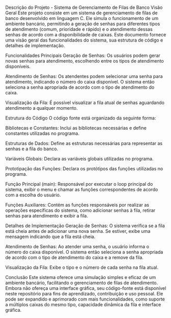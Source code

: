 Descrição do Projeto - Sistema de Gerenciamento de Filas de Banco
Visão Geral
Este projeto consiste em um sistema de gerenciamento de filas de banco desenvolvido em linguagem C. Ele simula o funcionamento de um ambiente bancário, permitindo a geração de senhas para diferentes tipos de atendimento (comum, prioridade e rápido) e o atendimento dessas senhas de acordo com a disponibilidade de caixas. Este documento fornece uma visão geral das funcionalidades do sistema, sua estrutura de código e detalhes de implementação.

Funcionalidades Principais
Geração de Senhas: Os usuários podem gerar novas senhas para atendimento, escolhendo entre os tipos de atendimento disponíveis.

Atendimento de Senhas: Os atendentes podem selecionar uma senha para atendimento, indicando o número do caixa disponível. O sistema então seleciona a senha apropriada de acordo com o tipo de atendimento do caixa.

Visualização da Fila: É possível visualizar a fila atual de senhas aguardando atendimento a qualquer momento.

Estrutura do Código
O código fonte está organizado da seguinte forma:

Bibliotecas e Constantes: Inclui as bibliotecas necessárias e define constantes utilizadas no programa.

Estruturas de Dados: Define as estruturas necessárias para representar as senhas e a fila do banco.

Variáveis Globais: Declara as variáveis globais utilizadas no programa.

Prototipação das Funções: Declara os protótipos das funções utilizadas no programa.

Função Principal (main): Responsável por executar o loop principal do sistema, exibir o menu e chamar as funções correspondentes de acordo com a escolha do usuário.

Funções Auxiliares: Contém as funções responsáveis por realizar as operações específicas do sistema, como adicionar senhas à fila, retirar senhas para atendimento e exibir a fila.

Detalhes de Implementação
Geração de Senhas: O sistema verifica se a fila está cheia antes de adicionar uma nova senha. Se estiver, exibe uma mensagem indicando que a fila está cheia.

Atendimento de Senhas: Ao atender uma senha, o usuário informa o número do caixa disponível. O sistema então seleciona a senha apropriada de acordo com o tipo de atendimento do caixa e a remove da fila.

Visualização da Fila: Exibe o tipo e o número de cada senha na fila atual.

Conclusão
Este sistema oferece uma simulação simples e eficaz de um ambiente bancário, facilitando o gerenciamento de filas de atendimento. Embora não ofereça uma interface gráfica, seu código-fonte está disponível neste repositório para fins de aprendizado, contribuição e uso pessoal. Ele pode ser expandido e aprimorado com mais funcionalidades, como suporte a múltiplos caixas do mesmo tipo, capacidade dinâmica da fila e interface gráfica.
